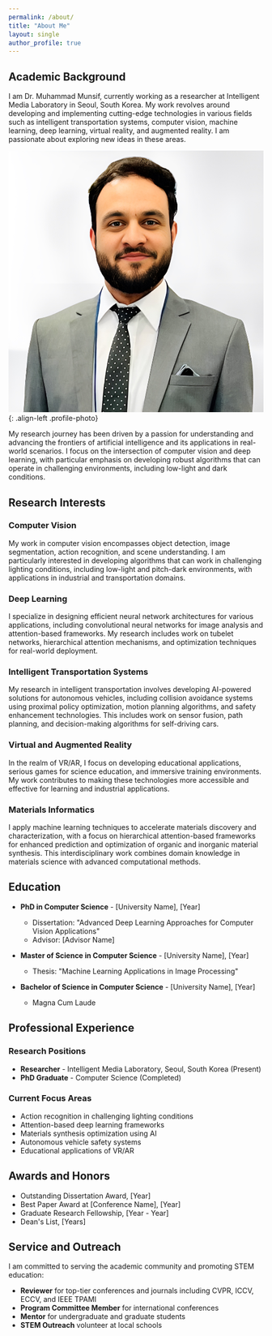 ```yaml
---
permalink: /about/
title: "About Me"
layout: single
author_profile: true
---
```


## Academic Background

I am Dr. Muhammad Munsif, currently working as a researcher at Intelligent Media Laboratory in Seoul, South Korea. My work revolves around developing and implementing cutting-edge technologies in various fields such as intelligent transportation systems, computer vision, machine learning, deep learning, virtual reality, and augmented reality. I am passionate about exploring new ideas in these areas.

![Profile Photo](/assets/images/Munsif.jpg){: .align-left .profile-photo}

My research journey has been driven by a passion for understanding and advancing the frontiers of artificial intelligence and its applications in real-world scenarios. I focus on the intersection of computer vision and deep learning, with particular emphasis on developing robust algorithms that can operate in challenging environments, including low-light and dark conditions.

## Research Interests

### Computer Vision
My work in computer vision encompasses object detection, image segmentation, action recognition, and scene understanding. I am particularly interested in developing algorithms that can work in challenging lighting conditions, including low-light and pitch-dark environments, with applications in industrial and transportation domains.

### Deep Learning
I specialize in designing efficient neural network architectures for various applications, including convolutional neural networks for image analysis and attention-based frameworks. My research includes work on tubelet networks, hierarchical attention mechanisms, and optimization techniques for real-world deployment.

### Intelligent Transportation Systems
My research in intelligent transportation involves developing AI-powered solutions for autonomous vehicles, including collision avoidance systems using proximal policy optimization, motion planning algorithms, and safety enhancement technologies. This includes work on sensor fusion, path planning, and decision-making algorithms for self-driving cars.

### Virtual and Augmented Reality
In the realm of VR/AR, I focus on developing educational applications, serious games for science education, and immersive training environments. My work contributes to making these technologies more accessible and effective for learning and industrial applications.

### Materials Informatics
I apply machine learning techniques to accelerate materials discovery and characterization, with a focus on hierarchical attention-based frameworks for enhanced prediction and optimization of organic and inorganic material synthesis. This interdisciplinary work combines domain knowledge in materials science with advanced computational methods.

## Education

- **PhD in Computer Science** - [University Name], [Year]
  - Dissertation: "Advanced Deep Learning Approaches for Computer Vision Applications"
  - Advisor: [Advisor Name]

- **Master of Science in Computer Science** - [University Name], [Year]
  - Thesis: "Machine Learning Applications in Image Processing"

- **Bachelor of Science in Computer Science** - [University Name], [Year]
  - Magna Cum Laude

## Professional Experience

### Research Positions
- **Researcher** - Intelligent Media Laboratory, Seoul, South Korea (Present)
- **PhD Graduate** - Computer Science (Completed)

### Current Focus Areas
- Action recognition in challenging lighting conditions
- Attention-based deep learning frameworks
- Materials synthesis optimization using AI
- Autonomous vehicle safety systems
- Educational applications of VR/AR

## Awards and Honors

- Outstanding Dissertation Award, [Year]
- Best Paper Award at [Conference Name], [Year]
- Graduate Research Fellowship, [Year - Year]
- Dean's List, [Years]

## Service and Outreach

I am committed to serving the academic community and promoting STEM education:

- **Reviewer** for top-tier conferences and journals including CVPR, ICCV, ECCV, and IEEE TPAMI
- **Program Committee Member** for international conferences
- **Mentor** for undergraduate and graduate students
- **STEM Outreach** volunteer at local schools

<style>
.profile-photo {
  width: 200px;
  height: 200px;
  object-fit: cover;
  border-radius: 50%;
  margin: 0 20px 20px 0;
  border: 3px solid #f0f0f0;
  box-shadow: 0 4px 8px rgba(0,0,0,0.1);
}

@media (max-width: 768px) {
  .profile-photo {
    width: 150px;
    height: 150px;
    display: block;
    margin: 0 auto 20px auto;
    float: none;
  }
}
</style>
